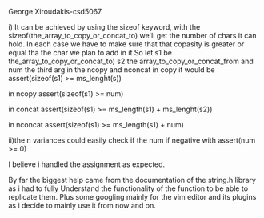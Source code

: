 George Xiroudakis-csd5067

i) It can be achieved by using the sizeof keyword,
with the sizeof(the_array_to_copy_or_concat_to) we'll get 
the number of chars it can hold. In each case we have to make
sure that that copasity is greater or equal tha the char we plan
to add in it
So let s1 be the_array_to_copy_or_concat_to)
s2 the array_to_copy_or_concat_from
and num the third arg in the ncopy and nconcat
in copy it would be assert(sizeof(s1) >= ms_lenght(s))

in ncopy assert(sizeof(s1) >= num) 

in concat assert(sizeof(s1) >= ms_length(s1) + ms_lenght(s2))

in nconcat assert(sizeof(s1) >= ms_length(s1) + num)


ii)the n variances could easily check if the num if negative 
with assert(num >= 0)


I believe i handled the assignment as expected.


By far the biggest help came from the documentation of the 
string.h library as i had to fully Understand the functionality
of the function to be able to replicate them. Plus some googling 
mainly for the vim editor and its plugins as i decide to mainly use 
it from now and on.       
